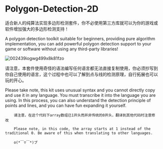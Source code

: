 # Polygon-Detection-2D
适合新人的纯算法实现多边形检测套件，你不必使用第三方库就可以为你的游戏或软件增加强大的多边形检测支持！

A polygon detection toolkit suitable for beginners, providing pure algorithm implementation, you can add powerful polygon detection support to your game or software without using any third-party libraries!

![002439iogwg499x8k81fzo](https://github.com/QiNuoTu/Polygon-Detection-2D/assets/76236817/0f91091c-37b1-4665-8dea-9107a17091c1)

请注意，本套件使用奇怪的语法编写任何语言都无法直接复制使用，你必须抄写到你自己使用的语言，这个过程中也可以了解到点与线的检测原理，自行拓展也可以玩的开心。

Please take note, this kit uses unusual syntax and you cannot directly copy and use it in any language. You must transcribe it into the language you are using. In this process, you can also understand the detection principle of points and lines, and you can have fun expanding it yourself.

        请注意，在这个代码下array数组已1开头而并非传统的0开头，翻译到其他代码时注意修改
        
        Please note, in this code, the array starts at 1 instead of the traditional 0. Be aware of this when translating to other languages.
        
        o(*￣▽￣*)ブ
